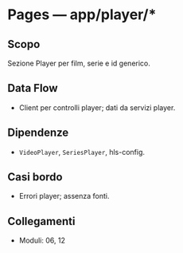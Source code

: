# Pages — app/player/*

## Scopo
Sezione Player per film, serie e id generico.

## Data Flow
- Client per controlli player; dati da servizi player.

## Dipendenze
- `VideoPlayer`, `SeriesPlayer`, hls-config.

## Casi bordo
- Errori player; assenza fonti.

## Collegamenti
- Moduli: 06, 12